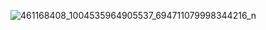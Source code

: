 ![461168408_1004535964905537_694711079998344216_n](https://github.com/user-attachments/assets/54f40c4b-ad7d-4cbf-b5cf-c3a8d6d97eaa)
